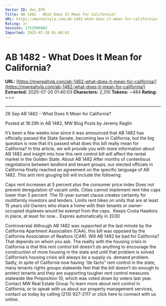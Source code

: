 ```yaml
---
Vector ID: doc_076
Title: AB 1482 - What Does It Mean for California?
URL: https://mwrealtyla.com/ab-1482-what-does-it-mean-for-california/
Rating: 3⭐
Session: 1752996002
Imported: 2025-07-20 01:48:41
---
```


# AB 1482 - What Does It Mean for California?

**URL:** [https://mwrealtyla.com/ab-1482-what-does-it-mean-for-california/](https://mwrealtyla.com/ab-1482-what-does-it-mean-for-california/)
**Extracted:** 2025-07-20 01:40:03
**Characters:** 2,310
**Tokens:** ~484
**Rating:** ⭐⭐⭐

---


26 Sep AB 1482 – What Does It Mean for California?

Posted at 18:29h
							in AB 1482, MW Blog Posts 
								by								Jeremy Raglin



It‘s been a few weeks now since it was announced that AB 1482 has officially passed the State Senate, becoming law in California, but the big question is now that it’s passed what does this bill really mean for California?
In this article, we will provide you with more information about AB 1482 and insight into how this rent control bill will affect the rental market in the Golden State.
About AB 1482 
After months of contentious negotiations between landlord and tenant groups, our elected officials in California finally reached an agreement on the specific language of AB 1482. This anti rent gouging bill will include the following:

Caps rent increases at 5 percent plus the consumer price index
Does not prevent deregulation of vacant units. 
Cities cannot implement rent hike caps lower than 5 percent 
The 10-year sunset clause creates certainty for multifamily investors and lenders.
Limits rent hikes on units that are at least 15 years old
Owners who share a home with their tenants or owner-occupied duplexes would be exempt from the caps. 
Keeps Costa Hawkins in place, at least for now…
Expires automatically in 2030

Controversial 
Although AB 1482 was supported at the last minute by the California Apartment Association (CAA), this bill was opposed by the California Association of Realtors (CAR).
Will AB 1482 be bad for California? That depends on whom you ask.
The reality with the housing crisis in California is that this rent control bill doesn’t do anything to encourage the construction of more housing in the state and until that problem is solved California’s housing crisis will always be a supply vs. demand problem.
Sadly, in spite of California now having “de facto” rent control in the state, many tenants rights groups statewide feel that the bill doesn’t do enough to protect tenants and they are supporting tougher rent control measures statewide like Proposition 10, which was voted down by voters last year.
Contact MW Real Estate Group
To learn more about rent control in California, or to speak with us about our property management services, contact us today by calling (213) 927-2117 or click here to connect with us online.

